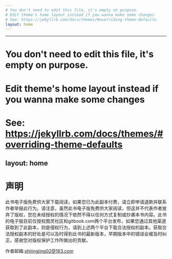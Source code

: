 ```yaml
---
# You don't need to edit this file, it's empty on purpose.
# Edit theme's home layout instead if you wanna make some changes
# See: https://jekyllrb.com/docs/themes/#overriding-theme-defaults
layout: home
---
```

---
# You don't need to edit this file, it's empty on purpose.
# Edit theme's home layout instead if you wanna make some changes
# See: https://jekyllrb.com/docs/themes/#overriding-theme-defaults
layout: home
---
# 声明

此书电子版免费供大家下载阅读，如果您已为此副本付费，请立即申请退款并联系作者举报此行为。请注意，虽然此书电子版免费供大家阅读，但这并不代表作者放弃了版权，您在未经授权的情况下依然不得以任何方式复制或抄袭本书内容。此书的电子版目前仅授权图灵社区和gitbook.com两个平台发布，如果您通过其他渠道获取到了此副本，则是侵权行为，请到上述两个平台下载合法授权的副本。获取合法授权副本的好处是可以及时得到此书的最新版本，早期版本中的错误会被及时纠正。感谢您对版权保护工作所做出的贡献。

作者邮箱:shijingjing02@163.com